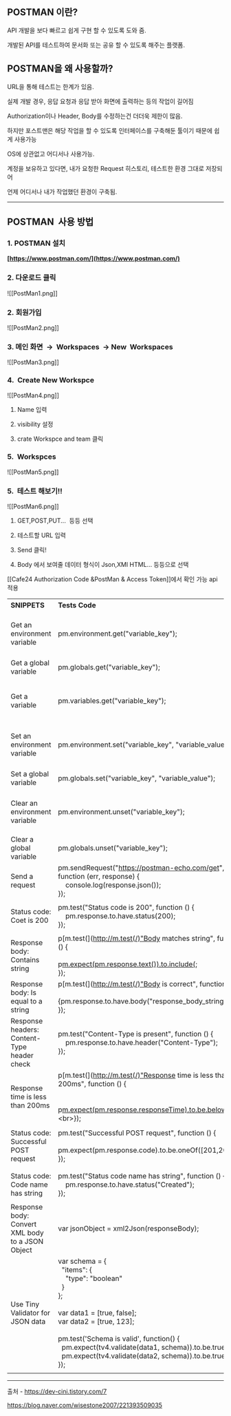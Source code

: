 
## **POSTMAN 이란?**

API 개발을 보다 빠르고 쉽게 구현 할 수 있도록 도와 줌.

개발된 API를 테스트하여 문서화 또는 공유 할 수 있도록 해주는 플랫폼.

## POSTMAN을 왜 사용할까?

URL을 통해 테스트는 한계가 있음.

실제 개발 경우, 응답 요청과 응답 받아 화면에 출력하는 등의 작업이 길어짐

Authorization이나 Header, Body를 수정하는건 더더욱 제한이 많음.

하지만 포스트맨은 해당 작업을 할 수 있도록 인터페이스를 구축해둔 툴이기 때문에 쉽게 사용가능

OS에 상관없고 어디서나 사용가능.

계정을 보유하고 있다면, 내가 요청한 Request 히스토리, 테스트한 환경 그대로 저장되어

언제 어디서나 내가 작업했던 환경이 구축됨.

---

## POSTMAN  사용 방법

### **1.** POSTMAN 설치

**[https://www.postman.com/](https://www.postman.com/)**


### 2. 다운로드 클릭


![[PostMan1.png]]


### 2. 회원가입

![[PostMan2.png]]


### 3. 메인 화면  →  Workspaces  → New  Workspaces



![[PostMan3.png]]


### 4.  Create New Workspce

![[PostMan4.png]]


1) Name 입력

2) visibility 설정

3) crate Workspce and team 클릭

### 5.  Workspces


![[PostMan5.png]]

### 5.  테스트 해보기!!


![[PostMan6.png]]


1) GET,POST,PUT...  등등 선택

2) 테스트할 URL 입력

3) Send 클릭!

4) Body 에서 보여줄 데이터 형식이 Json,XMl HTML... 등등으로 선택


[[Cafe24 Authorization Code &PostMan & Access Token]]에서 확인 가능 api 적용


|                                                  |                                                                                                                                                                                                                                                                                                                                    |                                  |
| ------------------------------------------------ | ---------------------------------------------------------------------------------------------------------------------------------------------------------------------------------------------------------------------------------------------------------------------------------------------------------------------------------- | -------------------------------- |
| **SNIPPETS**                                     | **Tests Code**                                                                                                                                                                                                                                                                                                                     | **설명**                           |
| Get an environment variable                      | pm.environment.get("variable_key");                                                                                                                                                                                                                                                                                                | Postman 전체에서 사용 가능한 파라미터 값 얻음    |
| Get a global variable                            | pm.globals.get("variable_key");                                                                                                                                                                                                                                                                                                    | 전역 파라미터 값 얻기                     |
| Get a variable                                   | pm.variables.get("variable_key");                                                                                                                                                                                                                                                                                                  | Collection 안에서 사용 가능한 파라미터 값 얻기  |
| Set an environment variable                      | pm.environment.set("variable_key", "variable_value");                                                                                                                                                                                                                                                                              | Postman 전체에서 사용 가능한 파라미터 값 설정    |
| Set a global variable                            | pm.globals.set("variable_key", "variable_value");                                                                                                                                                                                                                                                                                  | 전역 파라미터 값 설정                     |
| Clear an environment variable                    | pm.environment.unset("variable_key");                                                                                                                                                                                                                                                                                              | Postman 전체에서 사용 가능한 파라미터 삭제      |
| Clear a global variable                          | pm.globals.unset("variable_key");                                                                                                                                                                                                                                                                                                  | 전역 파라미터 삭제                       |
| Send a request                                   | pm.sendRequest("https://postman-echo.com/get", function (err, response) {  <br>    console.log(response.json());  <br>});                                                                                                                                                                                                          | API 호출                           |
| Status code: Coet is 200                         | pm.test("Status code is 200", function () {  <br>    pm.response.to.have.status(200);  <br>});                                                                                                                                                                                                                                     | Http 코드가 200인지 확인                |
| Response body: Contains string                   | p[m.test(](http://m.test(/)"Body matches string", function () {  <br>  <br>p[m.expect(pm.response.text()).to.include(](http://m.expect(pm.response.text()).to.include(/)"string_you_want_to_search");  <br>});                                                                                                                     | 응답 결과 중 원하는 단어 포함 여부 확인          |
| Response body: Is equal to a string              | p[m.test(](http://m.test(/)"Body is correct", function ()  <br>  <br>{pm.response.to.have.body("response_body_string");  <br>});                                                                                                                                                                                                   | 응답 결과가 원하는 결과인지 확인               |
| Response headers: Content-Type header check      | pm.test("Content-Type is present", function () {  <br>    pm.response.to.have.header("Content-Type");  <br>});                                                                                                                                                                                                                     | 응답 header 중 원하는 타입이 있는지 확인함.     |
| Response time is less than 200ms                 | p[m.test(](http://m.test(/)"Response time is less than 200ms", function () {  <br>  <br>  <br>p[m.expect(pm.response.responseTime).to.be.below(200);](http://m.expect(pm.response.responsetime).to.be.below(200);/)  <br>});                                                                                                       | 응답 시간이 200ms이하인지 확인              |
| Status code: Successful POST request             | pm.test("Successful POST request", function () {  <br>  <br>pm.expect(pm.response.code).to.be.oneOf([201,202]);  <br>});                                                                                                                                                                                                           | http 코드가 201, 202 중 하나인지 확인      |
| Status code: Code name has string                | pm.test("Status code name has string", function () {  <br>    pm.response.to.have.status("Created");  <br>});                                                                                                                                                                                                                      | 응답 코드에 원하는 단어 포함 여부 확인           |
| Response body: Convert XML body to a JSON Object | var jsonObject = xml2Json(responseBody);                                                                                                                                                                                                                                                                                           | XML을 JSON으로 변환                   |
| Use Tiny Validator for JSON data                 | var schema = {  <br>  "items": {  <br>    "type": "boolean"  <br>  }  <br>};  <br>   <br>var data1 = [true, false];  <br>var data2 = [true, 123];  <br>   <br>pm.test('Schema is valid', function() {  <br>  pm.expect(tv4.validate(data1, schema)).to.be.true;  <br>  pm.expect(tv4.validate(data2, schema)).to.be.true;  <br>}); | 응답 값인 JSON 데이터데 원하는 Schema 여부 확인 |
|                                                  |                                                                                                                                                                                                                                                                                                                                    |                                  |




---
출처 - https://dev-cini.tistory.com/7

https://blog.naver.com/wisestone2007/221393509035